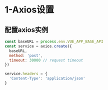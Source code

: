 <!--
 * @Author: your name
 * @Date: 2021-02-12 12:57:58
 * @LastEditTime: 2021-02-12 13:13:18
 * @LastEditors: Please set LastEditors
 * @Description: In User Settings Edit
 * @FilePath: /vuepress-starter/docs/Frames/VenueOnlineManageSystem/3-AxiosConstruction/3-1-AxiosSetting/README.md
-->
# 1-Axios设置

## 配置axios实例
```js
const baseURL = process.env.VUE_APP_BASE_API
const service = axios.create({
  baseURL,
  method: 'post',
  timeout: 30000 // request timeout
})

service.headers = {
  'Content-Type': 'application/json'
}
```
